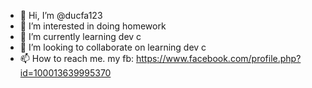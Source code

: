 - 👋 Hi, I’m @ducfa123
- 👀 I’m interested in doing homework
- 🌱 I’m currently learning dev c 
- 💞️ I’m looking to collaborate on learning dev c
- 📫 How to reach me. my fb: https://www.facebook.com/profile.php?id=100013639995370

<!---
ducfa123/ducfa123 is a ✨ special ✨ repository because its `README.md` (this file) appears on your GitHub profile.
You can click the Preview link to take a look at your changes.
--->
